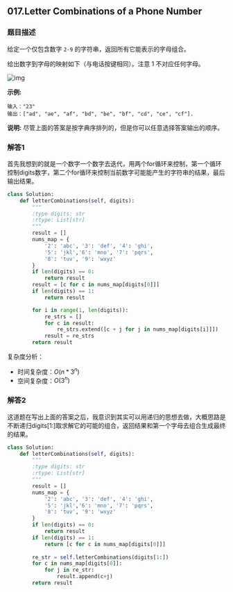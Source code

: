 ## 017.Letter Combinations of a Phone Number

### 题目描述

给定一个仅包含数字 `2-9` 的字符串，返回所有它能表示的字母组合。

给出数字到字母的映射如下（与电话按键相同）。注意 1 不对应任何字母。

![img](http://upload.wikimedia.org/wikipedia/commons/thumb/7/73/Telephone-keypad2.svg/200px-Telephone-keypad2.svg.png)

**示例:**

```
输入："23"
输出：["ad", "ae", "af", "bd", "be", "bf", "cd", "ce", "cf"].
```

**说明:**
尽管上面的答案是按字典序排列的，但是你可以任意选择答案输出的顺序。

### 解答1

​	首先我想到的就是一个数字一个数字去迭代，用两个for循环来控制，第一个循环控制digits数字，第二个for循环来控制当前数字可能能产生的字符串的结果，最后输出结果。

```python
class Solution:
    def letterCombinations(self, digits):
        """
        :type digits: str
        :rtype: List[str]
        """
        result = []
        nums_map = {
            '2': 'abc', '3': 'def', '4': 'ghi',
            '5': 'jkl','6': 'mno', '7': 'pqrs',
            '8': 'tuv', '9': 'wxyz'
        }
        if len(digits) == 0:
            return result
        result = [c for c in nums_map[digits[0]]]
        if len(digits) == 1:
            return result

        for i in range(1, len(digits)):
            re_strs = []
            for c in result:
                re_strs.extend([c + j for j in nums_map[digits[i]]])
            result = re_strs
        return result
```

复杂度分析：

- 时间复杂度：$O(n*3^n)$
- 空间复杂度：$O(3^n)$ 

### 解答2

​	这道题在写出上面的答案之后，我意识到其实可以用递归的思想去做，大概思路是不断递归digits[1:]取求解它的可能的组合，返回结果和第一个字母去组合生成最终的结果。

```python
class Solution:
    def letterCombinations(self, digits):
        """
        :type digits: str
        :rtype: List[str]
        """
        result = []
        nums_map = {
            '2': 'abc', '3': 'def', '4': 'ghi',
            '5': 'jkl','6': 'mno', '7': 'pqrs',
            '8': 'tuv', '9': 'wxyz'
        }
        if len(digits) == 0:
            return result
        if len(digits) == 1:
            return [c for c in nums_map[digits[0]]]
        
        re_str = self.letterCombinations(digits[1:])
        for c in nums_map[digits[0]]:
            for j in re_str:
                result.append(c+j)
        return result
```

